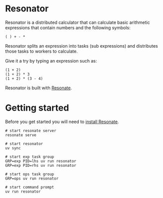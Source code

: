 # Resonator

Resonator is a distributed calculator that can calculate basic
arithmetic expressions that contain numbers and the following
symbols:
```
( ) + - *
```

Resonator splits an expression into tasks (sub expressions) and
distributes those tasks to workers to calculate.

Give it a try by typing an expression such as:
```
(1 + 2)
(1 + 2) * 3
(1 + 2) * (3 - 4)
```

Resonator is built with [Resonate](https://github.com/resonatehq/resonate).

# Getting started

Before you get started you will need to [install Resonate](https://github.com/resonatehq/resonate/tree/main?tab=readme-ov-file#install).

```
# start resonate server
resonate serve

# start resonator
uv sync

# start exp task group
GRP=exp PID=lhs uv run resonator
GRP=exp PID=rhs uv run resonator

# start ops task group
GRP=ops uv run resonator

# start command prompt
uv run resonator
```

